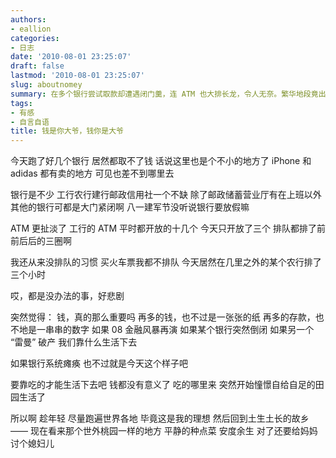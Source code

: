 ```yaml
---
authors:
- eallion
categories:
- 日志
date: '2010-08-01 23:25:07'
draft: false
lastmod: '2010-08-01 23:25:07'
slug: aboutnomey
summary: 在多个银行尝试取款却遭遇闭门羹，连 ATM 也大排长龙，令人无奈。繁华地段竟出现如此窘境，引发对金融系统脆弱性的思考。金钱本质不过是数字与纸张，危机来临时或许田园生活才是归宿。趁年轻追逐理想后，回归乡土种菜养老或许更踏实，顺带完成成家心愿！
tags:
- 有感
- 自言自语
title: 钱是你大爷，钱你是大爷
---
```

今天跑了好几个银行
居然都取不了钱
话说这里也是个不小的地方了
iPhone 和 adidas 都有卖的地方
可见也差不到哪里去

银行是不少
工行农行建行邮政信用社一个不缺
除了邮政储蓄营业厅有在上班以外
其他的银行可都是大门紧闭啊
八一建军节没听说银行要放假嘛

ATM 更扯淡了
工行的 ATM 平时都开放的十几个
今天只开放了三个
排队都排了前前后后的三圈啊

我还从来没排队的习惯
买火车票我都不排队
今天居然在几里之外的某个农行排了三个小时

哎，都是没办法的事，好悲剧

突然觉得：
钱，真的那么重要吗
再多的钱，也不过是一张张的纸
再多的存款，也不地是一串串的数字
如果 08 金融风暴再演
如果某个银行突然倒闭
如果另一个 “雷曼” 破产
我们靠什么生活下去

如果银行系统瘫痪
也不过就是今天这个样子吧

要靠吃的才能生活下去吧
钱都没有意义了
吃的哪里来
突然开始憧憬自给自足的田园生活了

所以啊
趁年轻
尽量跑遍世界各地
毕竟这是我的理想
然后回到土生土长的故乡
—— 现在看来那个世外桃园一样的地方
平静的种点菜
安度余生
对了还要给妈妈讨个媳妇儿
